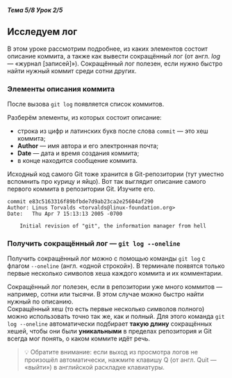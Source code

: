 __*Тема 5/8 Урок 2/5*__  
## Исследуем лог  
В этом уроке рассмотрим подробнее, из каких элементов состоит описание коммита, а также как вывести сокращённый лог (от англ. *log* — «журнал [записей]»). Сокращённый лог полезен, если нужно быстро найти нужный коммит среди сотни других.  
### Элементы описания коммита  
После вызова `git log` появляется список коммитов.   

Разберём элементы, из которых состоит описание:  
- строка из цифр и латинских букв после слова `commit` — это хеш коммита;  
- __Author__ — имя автора и его электронная почта;  
- __Date__ — дата и время создания коммита;  
- в конце находится сообщение коммита.  

Исходный код самого Git тоже хранится в Git-репозитории (тут уместно вспомнить про курицу и яйцо). Вот так выглядит описание самого первого коммита в репозитории Git. Изучите его.
```
commit e83c5163316f89bfbde7d9ab23ca2e25604af290
Author: Linus Torvalds <torvalds@linux-foundation.org>
Date:   Thu Apr 7 15:13:13 2005 -0700

    Initial revision of "git", the information manager from hell 
```

### Получить сокращённый лог — `git log --oneline`  
Получить сокращённый лог можно с помощью команды `git log` с флагом `--oneline` (англ. «одной строкой»). В терминале появятся только первые несколько символов хеша каждого коммита и их комментарии.  

Сокращённый лог полезен, если в репозитории уже много коммитов — например, сотни или тысячи. В этом случае можно быстро найти нужный по описанию.  
Сокращённый хеш (то есть первые несколько символов полного) можно использовать точно так же, как и полный. Для этого команда `git log --oneline` автоматически подбирает __такую длину__ сокращённых хешей, чтобы они были __уникальными__ в пределах репозитория и Git всегда мог понять, о каком коммите идёт речь.  

>💡 Обратите внимание: если выход из просмотра логов не произошёл автоматически, нажмите клавишу Q (от англ. Quit — «выйти») в английской раскладке клавиатуры.  


